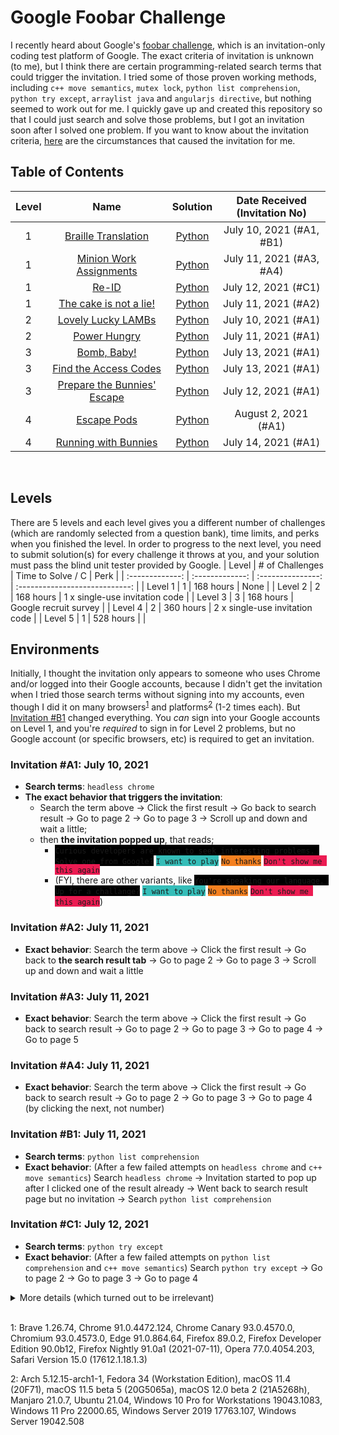 # Google Foobar Challenge
I recently heard about Google's [foobar challenge](https://foobar.withgoogle.com/), which is an invitation-only coding test platform of Google. The exact criteria of invitation is unknown (to me), but I think there are certain programming-related search terms that could trigger the invitation. I tried some of those proven working methods, including `c++ move semantics`, `mutex lock`, `python list comprehension`, `python try except`, `arraylist java` and `angularjs directive`, but nothing seemed to work out for me. I quickly gave up and created this repository so that I could just search and solve those problems, but I got an invitation soon after I solved one problem. If you want to know about the invitation criteria, [here](#environments) are the circumstances that caused the invitation for me.
<br>

## Table of Contents
| Level |                                                                                                                          Name                                                                                                                          |                                                                                                         Solution                                                                                                         |  Date Received<br>(Invitation No)  |
| :---: | :---------------------------------------------------------------------------------------------------------------------------------------------------------------------------------------------------------------------------------------------------: | :----------------------------------------------------------------------------------------------------------------------------------------------------------------------------------------------------------------------: | :--------------------------------: |
|   1   | [Braille Translation](https://github.com/lcsm29/goog-foobar/blob/main/level1/braille_translation/readme.txt)                                                                                                                                          | [Python](https://github.com/lcsm29/goog-foobar/blob/main/level1/braille_translation/solution.py)                                                                                                                         | July 10, 2021 (#A1, #B1)           |
|   1   | [Minion Work Assignments](https://github.com/lcsm29/goog-foobar/blob/main/level1/minion_work_assignments/readme.txt)                                                                                                                                  | [Python](https://github.com/lcsm29/goog-foobar/blob/main/level1/minion_work_assignments/solution.py)                                                                                                                     | July 11, 2021 (#A3, #A4)           |
|   1   | [Re-ID](https://github.com/lcsm29/goog-foobar/blob/main/level1/re_id/readme.txt)                                                                                                                                                                      | [Python](https://github.com/lcsm29/goog-foobar/blob/main/level1/re_id/solution.py)                                                                                                                                       | July 12, 2021 (#C1)                |
|   1   | [The cake is not a lie!](https://github.com/lcsm29/goog-foobar/blob/main/level1/the_cake_is_not_a_lie/readme.txt)                                                                                                                                     | [Python](https://github.com/lcsm29/goog-foobar/blob/main/level1/the_cake_is_not_a_lie/solution.py)                                                                                                                       | July 11, 2021 (#A2)                |
|   2   | [Lovely Lucky LAMBs](https://github.com/lcsm29/goog-foobar/blob/main/level2/lovely_lucky_lambs/readme.txt)                                                                                                                                            | [Python](https://github.com/lcsm29/goog-foobar/blob/main/level2/lovely_lucky_lambs/solution.py)                                                                                                                          | July 10, 2021 (#A1)                |
|   2   | [Power Hungry](https://github.com/lcsm29/goog-foobar/blob/main/level2/lovely_lucky_lambs/readme.txt)                                                                                                                                                  | [Python](https://github.com/lcsm29/goog-foobar/blob/main/level2/power_hungry/solution.py)                                                                                                                                | July 11, 2021 (#A1)                |
|   3   | [Bomb, Baby!](https://github.com/lcsm29/goog-foobar/blob/main/level3/bomb_baby/readme.txt)                                                                                                                                                             | [Python](https://github.com/lcsm29/goog-foobar/blob/main/level3/bomb_baby/solution.py)                                                                                                                                   | July 13, 2021 (#A1)                |
|   3   | [Find the Access Codes](https://github.com/lcsm29/goog-foobar/blob/main/level3/find_the_access_codes/readme.txt)                                                                                                                                      | [Python](https://github.com/lcsm29/goog-foobar/blob/main/level3/find_the_access_codes/solution.py)                                                                                                                       | July 13, 2021 (#A1)                |
|   3   | [Prepare the Bunnies' Escape](https://github.com/lcsm29/goog-foobar/blob/main/level3/prepare_the_bunnies_escape/readme.txt)                                                                                                                           | [Python](https://github.com/lcsm29/goog-foobar/blob/main/level3/prepare_the_bunnies_escape/solution.py)                                                                                                                  | July 12, 2021 (#A1)                |
|   4   | [Escape Pods](https://github.com/lcsm29/goog-foobar/blob/main/level4/escape_pods/readme.txt)                                                                                                                                                          | [Python](https://github.com/lcsm29/goog-foobar/blob/main/level4/escape_pods/solution.py)                                                                                                                                | August 2, 2021 (#A1)                |
|   4   | [Running with Bunnies](https://github.com/lcsm29/goog-foobar/blob/main/level4/running_with_bunnies/readme.txt)                                                                                                                                        | [Python](https://github.com/lcsm29/goog-foobar/blob/main/level4/running_with_bunnies/solution.py)                                                                                                                        | July 14, 2021 (#A1)                |
<br>

## Levels
There are 5 levels and each level gives you a different number of challenges (which are randomly selected from a question bank), time limits, and perks when you finished the level. In order to progress to the next level, you need to submit solution(s) for every challenge it throws at you, and your solution must pass the blind unit tester provided by Google.
|      Level      | # of Challenges | Time to Solve / C |              Perk              |
| :-------------: | :-------------: | :---------------: | :----------------------------: |
|     Level 1     |        1        |     168 hours     |              None              |
|     Level 2     |        2        |     168 hours     | 1 x single-use invitation code |
|     Level 3     |        3        |     168 hours     |      Google recruit survey     |
|     Level 4     |        2        |     360 hours     | 2 x single-use invitation code |
|     Level 5     |        1        |     528 hours     |                                |

## Environments
Initially, I thought the invitation only appears to someone who uses Chrome and/or logged into their Google accounts, because I didn't get the invitation when I tried those search terms without signing into my accounts, even though I did it on many browsers<sup>[1](#fn1)</sup> and platforms<sup>[2](#fn2)</sup> (1-2 times each). But [Invitation #B1](#invitation-b1-july-11-2021) changed everything. You *can* sign into your Google accounts on Level 1, and you're *required* to sign in for Level 2 problems, but no Google account (or specific browsers, etc) is required to get an invitation.

### Invitation #A1: July 10, 2021
* **Search terms**: `headless chrome`
* **The exact behavior that triggers the invitation**: 
  * Search the term above -> Click the first result -> Go back to search result -> Go to page 2 -> Go to page 3 -> Scroll up and down and wait a little;
  * then **the invitation popped up**, that reads;
    * <span style="background-color: black">`Curious developers are known to seek interesting problems. Solve one from Google?`</span> <span style="background-color: #35BDB8">`I want to play`</span> <span style="background-color: #F48020">`No thanks`</span> <span style="background-color: #EC1B52">`Don't show me this again`</span>
    * (FYI, there are other variants, like <span style="background-color: black">`You're speaking our language. Up for a challange?`</span> <span style="background-color: #35BDB8">`I want to play`</span> <span style="background-color: #F48020">`No thanks`</span> <span style="background-color: #EC1B52">`Don't show me this again`</span>)

### Invitation #A2: July 11, 2021
* **Exact behavior**: Search the term above -> Click the first result -> Go back to **the search result tab** -> Go to page 2 -> Go to page 3 -> Scroll up and down and wait a little

### Invitation #A3: July 11, 2021
* **Exact behavior**: Search the term above -> Click the first result -> Go back to search result -> Go to page 2 -> Go to page 3 -> Go to page 4 -> Go to page 5

### Invitation #A4: July 11, 2021
* **Exact behavior**: Search the term above -> Click the first result -> Go back to search result -> Go to page 2 -> Go to page 3 -> Go to page 4 (by clicking the next, not number)

### Invitation #B1: July 11, 2021
* **Search terms**: `python list comprehension`
* **Exact behavior**: (After a few failed attempts on `headless chrome` and `c++ move semantics`) Search `headless chrome` -> Invitation started to pop up after I clicked one of the result already -> Went back to search result page but no invitation -> Search `python list comprehension`

### Invitation #C1: July 12, 2021
* **Search terms**: `python try except`
* **Exact behavior**: (After a few failed attempts on `python list comprehension` and `c++ move semantics`) Search `python try except` -> Go to page 2 -> Go to page 3 -> Go to page 4

<details>
<summary>More details (which turned out to be irrelevant)</summary>
<br>

### Invitation #A1: July 10, 2021
* **Browser**: Google Chrome 91.0.4471.124 (Official Build) (64-bit)
* **Chrome setting** (non-Incognito mode, logged into one of my Google accounts)
    * **You and Google**: Logged into one of my Google accounts (non-primary), sync enabled (encrypted with sync passphrase)
    * **Cookies and other site data**: Block third-party cookies in Incognito, send a "Do Not Track" request with your browsing traffic
    * **Security**: Enhanced proection, use secure DNS with Google (Public DNS)
    * **Extensions**: uBLock Origin
* **Google account settings**
    * **Web & App Activity**: On, Include Chrome history and activity from sites, apps, and devices that use Google services, Auto-delete off
    * **Location History**: On, Auto-delete off
    * **YouTube History**: On, Include the YouTube videos you watch, Include your searches on YouTube, Auto-delete off
    * **Ad personalization**: On
    * **Advanced Protection Program**: Enrolled
    * **Contact info**: None (other than the email address of this account)
* **Google services tied to this account**: Other than the basic ones (like Gmail, Drive, etc), Google Cloud (trial)
* **OS**: Windows 11 Pro 64 bit (Build 22000.65) (Windows Insider Preview - Dev Channel)

### Invitation #A2: July 11, 2021
* Only the differences (from Invitation #A1) are listed.
* **Google account settings**
    * **Contact info**: Two emails, two phones
* **Google services tied to this account**: Google Cloud (paid), Google Domains, Google Voice
* **Google.com search settings**: Open each selected result in a new browser window

### Invitation #A3: July 11, 2021
* Only the differences (from Invitation #A1) are listed.
* **Google account settings**
  * **Contact info**: Two emails, one phone
* **Google services tied to this account**: Google Fi (this account is not tied with Google Cloud)

### Invitation #A4: July 11, 2021
* Only the differences (from Invitation #A1) are listed.
* **Google account settings**
    * **Web & App Activity**: Auto-delete On (3 Months)
    * **YouTube History**: Paused
    * **Advanced Protection Program**: Not enrolled
    * **Contact info**: Two emails, zero phone

### Invitation #B1: July 11, 2021
* **Browser**: Firefox 89.0.2 (I didn't sign in to any of my Google accounts on this browser, thus no Chrome or Google account related info on this section)
* **OS**: Ubuntu 21.04

### Invitation #C1: July 12, 2021
* **Browser**: Chrome Canary 93.0.4570.0 (Official Build) canary (arm64) (I also didn't sign in on this browser, thus no Chrome or Google account related info on this section)
* **OS**: macOS 12.0 beta 2 (21A5268h)
</details>
<br>

<a name='fn1'>1</a>: Brave 1.26.74, Chrome 91.0.4472.124, Chrome Canary 93.0.4570.0, Chromium 93.0.4573.0, Edge 91.0.864.64, Firefox 89.0.2, Firefox Developer Edition 90.0b12, Firefox Nightly 91.0a1 (2021-07-11), Opera 77.0.4054.203, Safari Version 15.0 (17612.1.18.1.3)

<a name='fn2'>2</a>: Arch 5.12.15-arch1-1, Fedora 34 (Workstation Edition), macOS 11.4 (20F71), macOS 11.5 beta 5 (20G5065a), macOS 12.0 beta 2 (21A5268h), Manjaro 21.0.7, Ubuntu 21.04, Windows 10 Pro for Workstations 19043.1083, Windows 11 Pro 22000.65, Windows Server 2019 17763.107, Windows Server 19042.508
